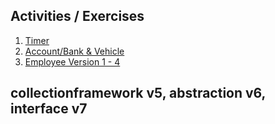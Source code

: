 ## Activities / Exercises

1. <a href="https://github.com/23000003/OOP-Notes/tree/main/First">Timer</a>
2. <a href="https://github.com/23000003/OOP-Notes/tree/main/Second">Account/Bank & Vehicle</a>
3. <a href="https://github.com/23000003/OOP-Notes/tree/main/Third">Employee Version 1 - 4</a>

## collectionframework v5, abstraction v6, interface v7
